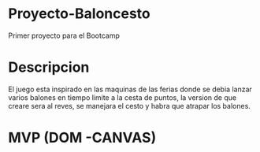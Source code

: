 # Proyecto-Baloncesto
Primer proyecto para el Bootcamp

# Descripcion

El juego esta inspirado en las maquinas de las ferias donde se debia lanzar varios balones en tiempo limite a la cesta de puntos, la version de que creare sera al reves, se manejara el cesto y habra que atrapar los balones.

# MVP (DOM -CANVAS)

